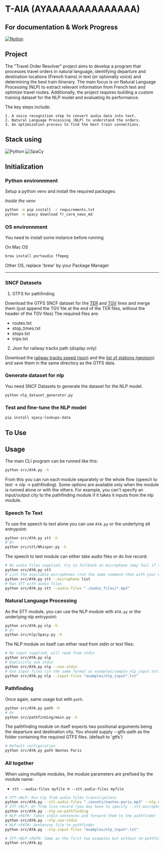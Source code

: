 # T-AIA (AYAAAAAAAAAAAAAA)

## For documentation & Work Progress

[![Notion](https://img.shields.io/badge/Notion-000000?style=for-the-badge&logo=notion&logoColor=white)
](https://alpine-cuckoo-e2f.notion.site/T-AIA-901-c6ed78595e584f15847a8320bc7a1f8c)

## Project

The "Travel Order Resolver" project aims to develop a program that processes travel orders in natural language,
identifying departure and destination locations (French trains) in text (or optionally voice) and determining the best train itinerary.
The main focus is on Natural Language Processing (NLP) to extract relevant information from French text and optimize travel routes.
Additionally, the project requires building a custom training dataset for the NLP model and evaluating its performance.

The key steps include:

    1. A voice recognition step to convert audio data into text.
    2. Natural Language Processing (NLP) to understand the orders.
    3. An optimization process to find the best train connections.

## Stack using

![Python](https://img.shields.io/badge/Python-FFD43B?style=for-the-badge&logo=python&logoColor=blue)
![SpaCy](https://img.shields.io/badge/Spacy-spacy?style=for-the-badge&logo=spacy&logoColor=black&logoSize=auto&color=blue)

## Initialization

### Python environnment

Setup a python venv and install the required packages:

_Inside the venv_

```sh
python -m pip install -r requirements.txt
python -m spacy download fr_core_news_md
```
### OS environnment
You need to install some instance before running 

On Mac OS
```sh
brew install portaudio ffmpeg
```

Other OS, replace 'brew' by your Package Manager

-----------------

### SNCF Datasets

1. GTFS for pathfinding

Download the GTFS SNCF dataset for the [TER](https://www.data.gouv.fr/fr/datasets/horaires-des-lignes-ter-sncf/) and [TGV](https://www.data.gouv.fr/fr/datasets/horaires-des-tgv/) lines and merge them (just append the TGV file at the end of the TER files, without the header of the TGV files)
The required files are:

- routes.txt
- stop_times.txt
- stops.txt
- trips.txt

2. Json for railway tracks path (display only)

Download the [railway tracks speed (json)](https://data.sncf.com/explore/dataset/vitesse-maximale-nominale-sur-ligne/export/) and the [list of stations (geojson)](https://transport.data.gouv.fr/datasets/liste-des-gares) and save them in the same directory as the GTFS data.

### Generate dataset for nlp
You need SNCF Datasets to generate the dataset for the NLP model.

`python nlp_dataset_generator.py`

### Test and fine-tune the NLP model
`pip install spacy-lookups-data`

## To Use
## Usage

The main CLI program can be runned like this:

```sh
python src/AYA.py -h
```

From this you can run each module separately or the whole flow (speech to text -> nlp -> pathfinding).
Some options are available only when the module is runned alone or with the others.
For example, you can't specify an input/output city to the pathfinding module if it takes it inputs from the nlp module.

### Speech To Text

To use the speech to text alone you can use `AYA.py` or the underlying stt entrypoint:

```sh
python src/AYA.py stt -h
# Or
python src/stt/Whisper.py -h
```

The speech to text module can either take audio files or do live record:

```sh
# No audio files supplied, try to fallback on microphone (may fail if no default found)
python src/AYA.py stt
# List the available microphones (run the same command then with your mic name)
python src/AYA.py stt --microphone list
# Run STT with audio files
python src/AYA.py stt --audio-files "./audio_files/*.mp3"
```

### Natural Language Processing

As the STT module, you can use the NLP module with `AYA.py` or the underlying nlp entrypoint:

```sh
python src/AYA.py nlp -h
# Or
python src/nlp/Spacy.py -h
```

The NLP module on itself can either read from stdin or text files:

```sh
# No input supplied, will read from stdin
python src/AYA.py nlp
# Explicitly use stdin
python src/AYA.py nlp --use-stdin
# Use input files (in the same format as examples/sample_nlp_input.txt)
python src/AYA.py nlp --input-files "examples/nlp_input*.txt"
```

### Pathfinding

Once again, same usage but with `path`.

```sh
python src/AYA.py path -h
# Or
python src/pathfinding/main.py -h
```

The pathfinding module on itself expects two positional arguments being the departure and destination city.
You should supply --gtfs-path as the folder containing the required GTFS files. (default to 'gtfs')

```sh
# Default configuration
python src/AYA.py path Nantes Paris
```

### All together

When using multiple modules, the module parameters are prefixed by the module name:

- `stt --audio-files myfile` -> `--stt.audio-files myfile`

```sh
# STT->NLP: Run nlp from audio files transcriptions
python src/AYA.py --stt.audio-files "./assets/nantes-paris.mp3" --nlp.no-pathfinding
# STT->NLP: Or from live record (you may have to specify --stt.microphone or tune other parameters)
python src/AYA.py --nlp.no-pathfinding
# NLP->PATH: Takes stdin sentences and forward them to the pathfinder
python src/AYA.py --nlp.use-stdin
# NLP->PATH: Sentences file to pathfinder
python src/AYA.py --nlp.input-files "examples/nlp_input*.txt"

# STT->NLP->PATH: Same as the first two examples but without no-pathfinding (will use live record)
python src/AYA.py
```
